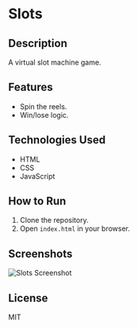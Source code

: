 # Slots

## Description
A virtual slot machine game.

## Features
- Spin the reels.
- Win/lose logic.

## Technologies Used
- HTML
- CSS
- JavaScript

## How to Run
1. Clone the repository.
2. Open `index.html` in your browser.

## Screenshots
![Slots Screenshot](./screenshot.png)

## License
MIT